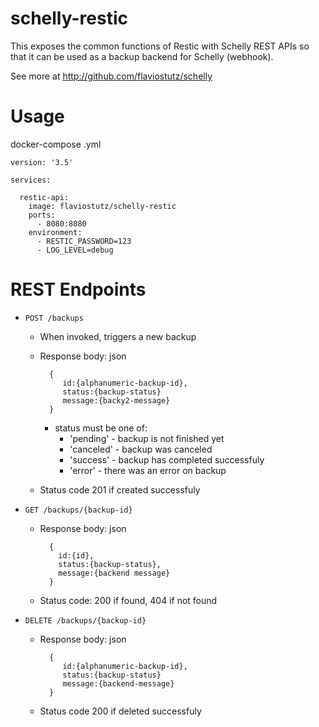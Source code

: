 # schelly-restic
This exposes the common functions of Restic with Schelly REST APIs so that it can be used as a backup backend for Schelly (webhook).

See more at http://github.com/flaviostutz/schelly

# Usage

docker-compose .yml

```
version: '3.5'

services:

  restic-api:
    image: flaviostutz/schelly-restic
    ports:
      - 8080:8080
    environment:
      - RESTIC_PASSWORD=123
      - LOG_LEVEL=debug
```

# REST Endpoints

  - ```POST /backups```
    - When invoked, triggers a new backup
    - Response body: json 
     
      ```
        {
           id:{alphanumeric-backup-id},
           status:{backup-status}
           message:{backy2-message}
        }
      ```
      - status must be one of:
          - 'pending' - backup is not finished yet
          - 'canceled' - backup was canceled
          - 'success' - backup has completed successfuly
          - 'error' - there was an error on backup
      
    - Status code 201 if created successfuly

  - ```GET /backups/{backup-id}```
    - Response body: json
    
       ```
         {
           id:{id},
           status:{backup-status},
           message:{backend message}
         }
       ```
    - Status code: 200 if found, 404 if not found

  - ```DELETE /backups/{backup-id}```
    - Response body: json 
     
      ```
        {
           id:{alphanumeric-backup-id},
           status:{backup-status}
           message:{backend-message}
        }
      ```
      
    - Status code 200 if deleted successfuly

